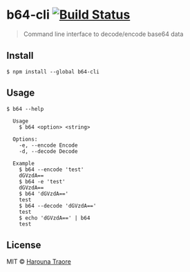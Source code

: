 # b64-cli [![Build Status](https://travis-ci.org/haroun/b64-cli.svg?branch=master)](https://travis-ci.org/haroun/b64-cli)

> Command line interface to decode/encode base64 data


## Install

```
$ npm install --global b64-cli
```


## Usage

```
$ b64 --help

  Usage
    $ b64 <option> <string>

  Options:
    -e, --encode Encode
    -d, --decode Decode

  Example
    $ b64 --encode 'test'
    dGVzdA==
    $ b64 -e 'test'
    dGVzdA==
    $ b64 'dGVzdA=='
    test
    $ b64 --decode 'dGVzdA=='
    test
    $ echo 'dGVzdA==' | b64
    test
```


## License

MIT © [Harouna Traore](https://github.com/haroun)
